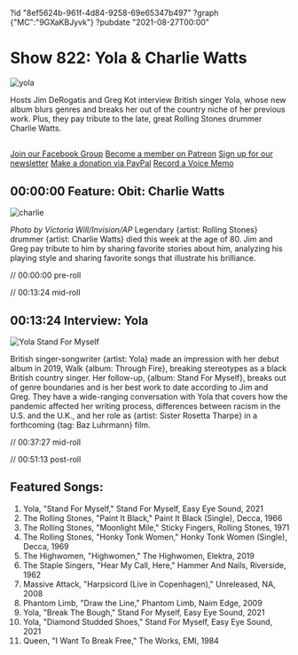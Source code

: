 ?id "8ef5624b-961f-4d84-9258-69e65347b497"
?graph {"MC":"9GXaKBJyvk"}
?pubdate "2021-08-27T00:00"
# Show 822: Yola & Charlie Watts
![yola](https://static.soundopinions.org/images/2021/yola.jpeg)

Hosts Jim DeRogatis and Greg Kot interview British singer Yola, whose new album blurs genres and breaks her out of the country niche of her previous work. Plus, they pay tribute to the late, great Rolling Stones drummer Charlie Watts. 


##
[Join our Facebook Group](https://bit.ly/3sivr9T)
[Become a member on Patreon](https://bit.ly/3slWZvc)
[Sign up for our newsletter](https://bit.ly/3eEvRnG)
[Make a donation via PayPal](https://bit.ly/3dmt9lU)
[Record a Voice Memo](https://bit.ly/2RyD5Ah)



## 00:00:00 Feature: Obit: Charlie Watts
![charlie](https://static.soundopinions.org/images/2021/charlie.jpeg)

*Photo by Victoria Will/Invision/AP*
Legendary {artist: Rolling Stones} drummer {artist: Charlie Watts} died this week at the age of 80. Jim and Greg pay tribute to him by sharing favorite stories about him, analyzing his playing style and sharing favorite songs that illustrate his brilliance. 


// 00:00:00 pre-roll

// 00:13:24 mid-roll


## 00:13:24 Interview: Yola

![Yola Stand For Myself](https://static.soundopinions.org/assets/822/MC3.jpg)

British singer-songwriter {artist: Yola} made an impression with her debut album in 2019, Walk {album: Through Fire}, breaking stereotypes as a black British country singer. Her follow-up, {album: Stand For Myself}, breaks out of genre boundaries and is her best work to date according to Jim and Greg. They have a wide-ranging conversation with Yola that covers how the pandemic affected her writing process, differences between racism in the U.S. and the U.K., and her role as {artist: Sister Rosetta Tharpe} in a forthcoming {tag: Baz Luhrmann} film.



// 00:37:27 mid-roll

// 00:51:13 post-roll



## Featured Songs:

1. Yola, "Stand For Myself," Stand For Myself, Easy Eye Sound, 2021
1. The Rolling Stones, "Paint It Black," Paint It Black (Single), Decca, 1966
1. The Rolling Stones, "Moonlight Mile," Sticky Fingers, Rolling Stones, 1971
1. The Rolling Stones, "Honky Tonk Women," Honky Tonk Women (Single), Decca, 1969
1. The Highwomen, "Highwomen," The Highwomen, Elektra, 2019
1. The Staple Singers, "Hear My Call, Here," Hammer And Nails, Riverside, 1962
1. Massive Attack, "Harpsicord (Live in Copenhagen)," Unreleased, NA, 2008
1. Phantom Limb, "Draw the Line," Phantom Limb, Naim Edge, 2009
1. Yola, "Break The Bough," Stand For Myself, Easy Eye Sound, 2021
1. Yola, "Diamond Studded Shoes," Stand For Myself, Easy Eye Sound, 2021
1. Queen, "I Want To Break Free," The Works, EMI, 1984
